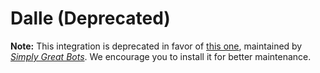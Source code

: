 # Dalle (Deprecated)

**Note:** This integration is deprecated in favor of [this one](https://app.mlagent.cloud/hub/integrations/intver_01HX9TS0ZX98NAE1AR3D2QBPKM), maintained by _[Simply Great Bots](https://app.mlagent.cloud/simplygreatbots)_. We encourage you to install it for better maintenance.
